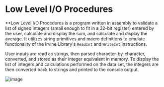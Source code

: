 # Low Level I/O Procedures

**Low Level I/O Procedures is a program written in assembly to validate a list of signed integers (small enough to fit in a 32-bit register) entered by the user, calculate and display the sum, and calculate and display the average. It utilizes string primitives and macro definitions to emulate functionality of the Irvine Library's `ReadInt` and `WriteInt` instructions.

User inputs are read as strings, then parsed character-by-character, converted, and stored as their integer equivalent in memory. To display the list of integers and calculations performed on the data set, the integers are then converted back to strings and printed to the console output.

![image](https://user-images.githubusercontent.com/69094063/111959833-f68f4000-8abc-11eb-82f6-66a751ffab92.png)

